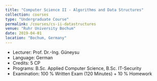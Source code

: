 ```yaml
---
title: "Computer Science II - Algorithms and Data Structures"
collection: courses
type: "Undergraduate Course"
permalink: /courses/cs-ii-datastructures
venue: "Ruhr University Bochum"
date: 2019-04-01
location: "Bochum, Germany"
---
```


* Lecturer: Prof. Dr.-Ing. Güneysu
* Language: German
* Credits: 5 CP
* Programs: B.Sc. Applied Computer Science, B.Sc. IT-Security
* Examination: 100 % Written Exam (120 Minutes) + 10 % Homework
